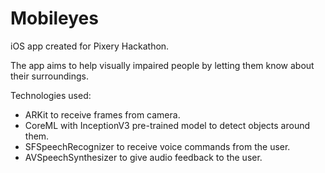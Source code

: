 # Mobileyes

iOS app created for Pixery Hackathon.

The app aims to help visually impaired people by letting them know about their surroundings.

Technologies used:
- ARKit to receive frames from camera.
- CoreML with InceptionV3 pre-trained model to detect objects around them.
- SFSpeechRecognizer to receive voice commands from the user.
- AVSpeechSynthesizer to give audio feedback to the user.
